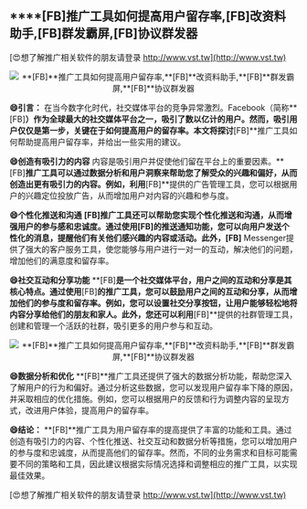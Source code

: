 ## ****[FB]**推广工具如何提高用户留存率,**[FB]**改资料助手,**[FB]**群发霸屏,**[FB]**协议群发器**

[😍想了解推广相关软件的朋友请登录 http://www.vst.tw](http://www.vst.tw)

 <center><img src="https://vst.tw/MP4/tuiguang/png/5.png" alt="**[FB]**推广工具如何提高用户留存率,**[FB]**改资料助手,**[FB]**群发霸屏,**[FB]**协议群发器"></center>

**😄引言：**
在当今数字化时代，社交媒体平台的竞争异常激烈。Facebook（简称**[FB]**）作为全球最大的社交媒体平台之一，吸引了数以亿计的用户。然而，吸引用户仅仅是第一步，关键在于如何提高用户的留存率。本文将探讨**[FB]**推广工具如何帮助提高用户留存率，并给出一些实用的建议。

**😄创造有吸引力的内容**
内容是吸引用户并促使他们留在平台上的重要因素。**[FB]**推广工具可以通过数据分析和用户洞察来帮助您了解受众的兴趣和偏好，从而创造出更有吸引力的内容。例如，利用**[FB]**提供的广告管理工具，您可以根据用户的兴趣定位投放广告，从而增加用户对内容的兴趣和参与度。

**😄个性化推送和沟通**
**[FB]**推广工具还可以帮助您实现个性化推送和沟通，从而增强用户的参与感和忠诚度。通过使用**[FB]**的推送通知功能，您可以向用户发送个性化的消息，提醒他们有关他们感兴趣的内容或活动。此外，**[FB]** Messenger提供了强大的客户服务工具，使您能够与用户进行一对一的互动，解决他们的问题，增加他们的满意度和留存率。

**😄社交互动和分享功能**
**[FB]**是一个社交媒体平台，用户之间的互动和分享是其核心特点。通过使用**[FB]**的推广工具，您可以鼓励用户之间的互动和分享，从而增加他们的参与度和留存率。例如，您可以设置社交分享按钮，让用户能够轻松地将内容分享给他们的朋友和家人。此外，您还可以利用**[FB]**提供的社群管理工具，创建和管理一个活跃的社群，吸引更多的用户参与和互动。

 <center><img src="https://vst.tw/MP4/tuiguang/png/8.png" alt="**[FB]**推广工具如何提高用户留存率,**[FB]**改资料助手,**[FB]**群发霸屏,**[FB]**协议群发器"></center>

**😄数据分析和优化**
**[FB]**推广工具还提供了强大的数据分析功能，帮助您深入了解用户的行为和偏好。通过分析这些数据，您可以发现用户留存率下降的原因，并采取相应的优化措施。例如，您可以根据用户的反馈和行为调整内容的呈现方式，改进用户体验，提高用户的留存率。

**😄结论：**
**[FB]**推广工具为用户留存率的提高提供了丰富的功能和工具。通过创造有吸引力的内容、个性化推送、社交互动和数据分析等措施，您可以增加用户的参与度和忠诚度，从而提高他们的留存率。然而，不同的业务需求和目标可能需要不同的策略和工具，因此建议根据实际情况选择和调整相应的推广工具，以实现最佳效果。

[😍想了解推广相关软件的朋友请登录 http://www.vst.tw](http://www.vst.tw)



